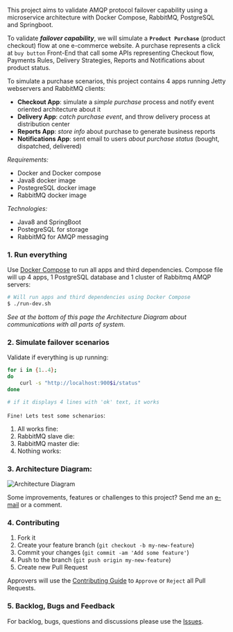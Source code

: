 This project aims to validate AMQP protocol failover capability using a microservice architecture with Docker Compose, RabbitMQ, PostgreSQL and Springboot.

To validate ***failover capability***, we will simulate a **`Product Purchase`** (product checkout) flow at one e-commerce website. A purchase represents a click at `buy button` Front-End that call some APIs representing Checkout flow, Payments Rules, Delivery Strategies, Reports and Notifications about product status.

To simulate a purchase scenarios, this project contains 4 apps running Jetty webservers and RabbitMQ clients:
- **Checkout App**: simulate a *simple purchase* process and notify event oriented architecture about it
- **Delivery App**: *catch purchase event*, and throw delivery process at distribution center
- **Reports App**: *store info* about purchase to generate business reports
- **Notifications App**: sent email to users *about purchase status* (bought, dispatched, delivered)

*Requirements:*
- Docker and Docker compose
- Java8 docker image
- PostegreSQL docker image
- RabbitMQ docker image

*Technologies:*
- Java8 and SpringBoot
- PostegreSQL for storage
- RabbitMQ for AMQP messaging

### 1. Run everything

Use [Docker Compose](https://docs.docker.com/engine/installation/) to run all apps and third dependencies. Compose file will up 4 apps, 1 PostgreSQL database and 1 cluster of Rabbitmq AMQP servers:

```bash
# Will run apps and third dependencies using Docker Compose
$ ./run-dev.sh
```

*See at the bottom of this page the Architecture Diagram about communications with all parts of system.*


### 2. Simulate failover scenarios

Validate if everything is up running:

```bash
for i in {1..4};
do
    curl -s "http://localhost:900$i/status"
done

# if it displays 4 lines with 'ok' text, it works
```

`Fine! Lets test some schenarios`:

1. All works fine:
2. RabbitMQ slave die:
3. RabbitMQ master die:
4. Nothing works:

### 3. Architecture Diagram:

![Architecture Diagram](https://gitlab.com/guide-apps/amqp-failover-consistency/raw/master/doc/architecture-diagram.png)

Some improvements, features or challenges to this project? Send me an [e-mail](email:gabrielmassote@gmail.com) or a comment.

### 4. Contributing

1. Fork it
2. Create your feature branch (`git checkout -b my-new-feature`)
3. Commit your changes (`git commit -am 'Add some feature'`)
4. Push to the branch (`git push origin my-new-feature`)
5. Create new Pull Request

Approvers will use the [Contributing Guide]() to `Approve` or `Reject` all Pull Requests.

### 5. Backlog, Bugs and Feedback

For backlog, bugs, questions and discussions please use the [Issues]().
